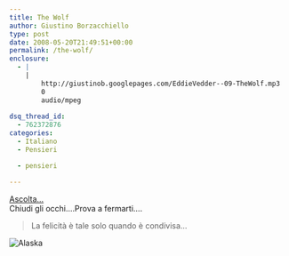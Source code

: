 ```yaml
---
title: The Wolf
author: Giustino Borzacchiello
type: post
date: 2008-05-20T21:49:51+00:00
permalink: /the-wolf/
enclosure:
  - |
    |
        http://giustinob.googlepages.com/EddieVedder--09-TheWolf.mp3
        0
        audio/mpeg
        
dsq_thread_id:
  - 762372876
categories:
  - Italiano
  - Pensieri

  - pensieri

---
```

[Ascolta&#8230;][1]  
Chiudi gli occhi&#8230;.Prova a fermarti&#8230;.

> La felicità è tale solo quando è condivisa&#8230;

<img src="https://i0.wp.com/giustino.blog/wp-content/uploads/2008/05/alaska22.jpg?w=1100" alt="Alaska" data-recalc-dims="1" />

 [1]: http://giustinob.googlepages.com/EddieVedder--09-TheWolf.mp3